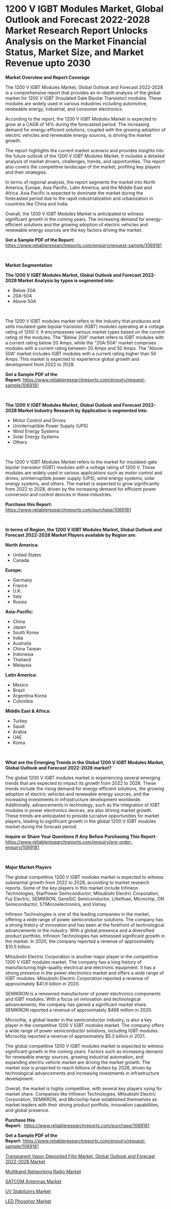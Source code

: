 <p><h1>1200 V IGBT Modules Market, Global Outlook and Forecast 2022-2028 Market Research Report Unlocks Analysis on the Market Financial Status, Market Size, and Market Revenue upto 2030</h1></p><p><strong>Market Overview and Report Coverage</strong></p>
<p><p>The 1200 V IGBT Modules Market, Global Outlook and Forecast 2022-2028 is a comprehensive report that provides an in-depth analysis of the global market for 1200 V IGBT (Insulated Gate Bipolar Transistor) modules. These modules are widely used in various industries including automotive, renewable energy, industrial, and consumer electronics.</p><p>According to the report, the 1200 V IGBT Modules Market is expected to grow at a CAGR of 14% during the forecasted period. The increasing demand for energy-efficient solutions, coupled with the growing adoption of electric vehicles and renewable energy sources, is driving the market growth. </p><p>The report highlights the current market scenario and provides insights into the future outlook of the 1200 V IGBT Modules Market. It includes a detailed analysis of market drivers, challenges, trends, and opportunities. The report also covers the competitive landscape of the market, profiling key players and their strategies.</p><p>In terms of regional analysis, the report segments the market into North America, Europe, Asia Pacific, Latin America, and the Middle East and Africa. Asia Pacific is expected to dominate the market during the forecasted period due to the rapid industrialization and urbanization in countries like China and India.</p><p>Overall, the 1200 V IGBT Modules Market is anticipated to witness significant growth in the coming years. The increasing demand for energy-efficient solutions and the growing adoption of electric vehicles and renewable energy sources are the key factors driving the market.</p></p>
<p><strong>Get a Sample PDF of the Report:</strong> <a href="https://www.reliableresearchreports.com/enquiry/request-sample/1069181">https://www.reliableresearchreports.com/enquiry/request-sample/1069181</a></p>
<p>&nbsp;</p>
<p><strong>Market Segmentation</strong></p>
<p><strong>The 1200 V IGBT Modules Market, Global Outlook and Forecast 2022-2028 Market Analysis by types is segmented into:</strong></p>
<p><ul><li>Below 20A</li><li>20A-50A</li><li>Above 50A</li></ul></p>
<p>&nbsp;</p>
<p><p>The 1200 V IGBT modules market refers to the industry that produces and sells insulated-gate bipolar transistor (IGBT) modules operating at a voltage rating of 1200 V. It encompasses various market types based on the current rating of the modules. The "Below 20A" market refers to IGBT modules with a current rating below 20 Amps, while the "20A-50A" market comprises modules with a current rating between 20 Amps and 50 Amps. The "Above 50A" market includes IGBT modules with a current rating higher than 50 Amps. This market is expected to experience global growth and development from 2022 to 2028.</p></p>
<p><strong>Get a Sample PDF of the Report:</strong>&nbsp;<a href="https://www.reliableresearchreports.com/enquiry/request-sample/1069181">https://www.reliableresearchreports.com/enquiry/request-sample/1069181</a></p>
<p>&nbsp;</p>
<p><strong>The 1200 V IGBT Modules Market, Global Outlook and Forecast 2022-2028 Market Industry Research by Application is segmented into:</strong></p>
<p><ul><li>Motor Control and Drives</li><li>Uninterruptible Power Supply (UPS)</li><li>Wind Energy Systems</li><li>Solar Energy Systems</li><li>Others</li></ul></p>
<p>&nbsp;</p>
<p><p>The 1200 V IGBT Modules Market refers to the market for insulated-gate bipolar transistor (IGBT) modules with a voltage rating of 1200 V. These modules are widely used in various applications such as motor control and drives, uninterruptible power supply (UPS), wind energy systems, solar energy systems, and others. The market is expected to grow significantly from 2022 to 2028, driven by the increasing demand for efficient power conversion and control devices in these industries.</p></p>
<p><strong>Purchase this Report:</strong>&nbsp; <a href="https://www.reliableresearchreports.com/purchase/1069181">https://www.reliableresearchreports.com/purchase/1069181</a></p>
<p>&nbsp;</p>
<p><strong>In terms of Region, the 1200 V IGBT Modules Market, Global Outlook and Forecast 2022-2028 Market Players available by Region are:</strong></p>
<p>
    <p> <strong> North America: </strong>
        <ul>
            <li>United States</li>
            <li>Canada</li>
        </ul>
        </p> 
    <p> <strong> Europe: </strong>
        <ul>
            <li>Germany</li>
            <li>France</li>
            <li>U.K.</li>
            <li>Italy</li>
            <li>Russia</li>
        </ul>
        </p> 
    <p> <strong> Asia-Pacific: </strong>
        <ul>
            <li>China</li>
            <li>Japan</li>
            <li>South Korea</li>
            <li>India</li>
            <li>Australia</li>
            <li>China Taiwan</li>
            <li>Indonesia</li>
            <li>Thailand</li>
            <li>Malaysia</li>
        </ul>
        </p> 
    <p> <strong> Latin America: </strong>
        <ul>
            <li>Mexico</li>
            <li>Brazil</li>
            <li>Argentina Korea</li>
            <li>Colombia</li>
        </ul>
        </p> 
    <p> <strong> Middle East & Africa: </strong>
        <ul>
            <li>Turkey</li>
            <li>Saudi</li>
            <li>Arabia</li>
            <li>UAE</li>
            <li>Korea</li>
        </ul>
    </p>
    </p>
<p>&nbsp;</p>
<p><strong>What are the Emerging Trends in the Global 1200 V IGBT Modules Market, Global Outlook and Forecast 2022-2028 market?</strong></p>
<p><p>The global 1200 V IGBT modules market is experiencing several emerging trends that are expected to impact its growth from 2022 to 2028. These trends include the rising demand for energy-efficient solutions, the growing adoption of electric vehicles and renewable energy sources, and the increasing investments in infrastructure development worldwide. Additionally, advancements in technology, such as the integration of IGBT modules in power electronics devices, are also driving market growth. These trends are anticipated to provide lucrative opportunities for market players, leading to significant growth in the global 1200 V IGBT modules market during the forecast period.</p></p>
<p><strong>Inquire or Share Your Questions If Any Before Purchasing This Report</strong>- <a href="https://www.reliableresearchreports.com/enquiry/pre-order-enquiry/1069181">https://www.reliableresearchreports.com/enquiry/pre-order-enquiry/1069181</a></p>
<p>&nbsp;</p>
<p><strong>Major Market Players</strong></p>
<p><p>The global competitive 1200 V IGBT modules market is expected to witness substantial growth from 2022 to 2028, according to market research reports. Some of the key players in this market include Infineon Technologies, StarPower Semiconductor, Mitsubishi Electric Corporation, Fuji Electric, SEMIKRON, GeneSiC Semiconductor, Littelfuse, Microchip, ON Semiconductor, STMicroelectronics, and Vishay.</p><p>Infineon Technologies is one of the leading companies in the market, offering a wide range of power semiconductor solutions. The company has a strong history of innovation and has been at the forefront of technological advancements in the industry. With a global presence and a diversified product portfolio, Infineon Technologies has witnessed significant growth in the market. In 2020, the company reported a revenue of approximately $10.5 billion.</p><p>Mitsubishi Electric Corporation is another major player in the competitive 1200 V IGBT modules market. The company has a long history of manufacturing high-quality electrical and electronic equipment. It has a strong presence in the power electronics market and offers a wide range of IGBT modules. Mitsubishi Electric Corporation reported a revenue of approximately $41.9 billion in 2020.</p><p>SEMIKRON is a renowned manufacturer of power electronics components and IGBT modules. With a focus on innovation and technological advancements, the company has gained a significant market share. SEMIKRON reported a revenue of approximately $468 million in 2020.</p><p>Microchip, a global leader in the semiconductor industry, is also a key player in the competitive 1200 V IGBT modules market. The company offers a wide range of power semiconductor solutions, including IGBT modules. Microchip reported a revenue of approximately $5.3 billion in 2021.</p><p>The global competitive 1200 V IGBT modules market is expected to witness significant growth in the coming years. Factors such as increasing demand for renewable energy sources, growing industrial automation, and expanding electric vehicle market are driving the market growth. The market size is projected to reach billions of dollars by 2028, driven by technological advancements and increasing investments in infrastructure development.</p><p>Overall, the market is highly competitive, with several key players vying for market share. Companies like Infineon Technologies, Mitsubishi Electric Corporation, SEMIKRON, and Microchip have established themselves as market leaders with their strong product portfolio, innovation capabilities, and global presence.</p></p>
<p><strong>Purchase this Report:</strong>&nbsp;&nbsp;<a href="https://www.reliableresearchreports.com/purchase/1069181">https://www.reliableresearchreports.com/purchase/1069181</a></p>
<p></p>
<p><strong>Get a Sample PDF of the Report:</strong>&nbsp;<a href="https://www.reliableresearchreports.com/enquiry/request-sample/1069181">https://www.reliableresearchreports.com/enquiry/request-sample/1069181</a></p>
<p><p><a href="https://github.com/WillieWoodard/Market-Research-Report-List-1/blob/main/transparent-vapor-deposited-film-market-global-outlook-and-forecast-2022-2028-market.md">Transparent Vapor Deposited Film Market, Global Outlook and Forecast 2022-2028 Market</a></p><p><a href="https://www.reportprime.com/multiband-networking-radio-r3557">Multiband Networking Radio Market</a></p><p><a href="https://www.reportprime.com/satcom-antennas-r3558">SATCOM Antennas Market</a></p><p><a href="https://medium.com/@bank.build.unity/uv-stabilizers-market-size-growth-forecast-2023-2030-7e59e6539bad">UV Stabilizers Market</a></p><p><a href="https://medium.com/@fire.honor.safe/led-phosphor-market-size-growth-forecast-2023-2030-4be54f58fc83">LED Phosphor Market</a></p></p>